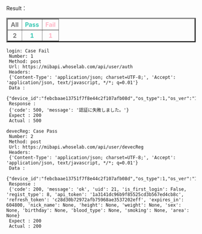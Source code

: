 
<p>Result：</p>
<table border="3" width="500px">
  <tr>
    <th style="color: #787878">All</th>
    <th style="color: #3cc8b4">Pass</th>
    <th style="color: #FFB5C5">Fail</th>
  </tr>
  <tr>
    <th style="color: #787878">2</th>
    <th style="color: #3cc8b4">1</th>
    <th style="color: #FFB5C5">1</th>
  </tr>
</table>


```
login: Case Fail
 Number: 1
 Method: post
 Url: https://mibapi.whoselab.com/api/user/auth
 Headers:
 {'Content-Type': 'application/json; charset=UTF-8;', 'Accept': 'application/json, text/javascript, */*; q=0.01'}
 Data : 
 {"device_id":"febcbaae13751f7f8e44c2f107afb08d","os_type":1,"os_ver":"10.0","email":"402071088@qq.com","password":"123456"}
 Response : 
 {'code': 500, 'message': '認証に失敗しました。'}
 Expect : 200
 Actual : 500
```

```
devecReg: Case Pass
 Number: 2
 Method: post
 Url: https://mibapi.whoselab.com/api/user/devecReg
 Headers:
 {'Content-Type': 'application/json; charset=UTF-8;', 'Accept': 'application/json, text/javascript, */*; q=0.01'}
 Data : 
 {"device_id":"febcbaae13751f7f8e44c2f107afb08d","os_type":1,"os_ver":"10.0"}
 Response : 
 {'code': 200, 'message': 'ok', 'uid': 21, 'is_first_login': False, 'regist_type': 8, 'api_token': '1a3141dc96b9f85525cd3b567ed4cb8c', 'refresh_token': 'c28d30b72972afb75968ae3537202eff', 'expires_in': 604800, 'nick_name': None, 'height': None, 'weight': None, 'sex': None, 'birthday': None, 'blood_type': None, 'smoking': None, 'area': None}
 Expect : 200
 Actual : 200
```
